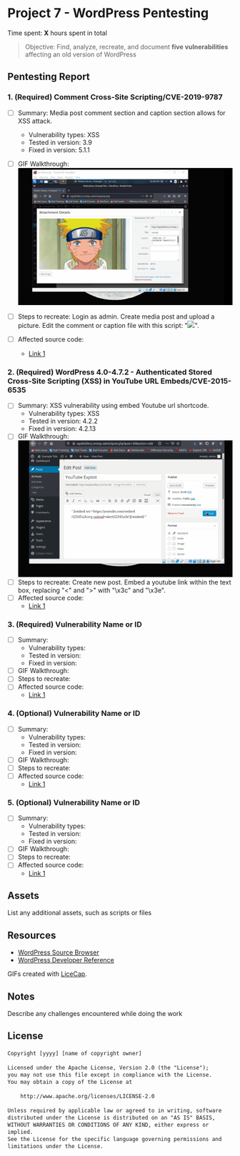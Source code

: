 # Project 7 - WordPress Pentesting

Time spent: **X** hours spent in total

> Objective: Find, analyze, recreate, and document **five vulnerabilities** affecting an old version of WordPress

## Pentesting Report

### 1. (Required) Comment Cross-Site Scripting/CVE-2019-9787 
  - [ ] Summary: Media post comment section and caption section allows for XSS attack.  
    - Vulnerability types: XSS
    - Tested in version: 3.9
    - Fixed in version: 5.1.1 
  - [ ] GIF Walkthrough: 
    <img src="xssexploit.gif" width="800">

  - [ ] Steps to recreate: Login as admin. Create media post and upload a picture. Edit the comment or caption file with this script: "<IMG SRC="#" ONERROR="alert('XSS')"/>".
  - [ ] Affected source code:
    - [Link 1](https://github.com/WordPress/WordPress/commit/0292de60ec78c5a44956765189403654fe4d080b)
### 2. (Required) WordPress 4.0-4.7.2 - Authenticated Stored Cross-Site Scripting (XSS) in YouTube URL Embeds/CVE-2015-6535
  - [ ] Summary: XSS vulnerability using embed Youtube url shortcode.
    - Vulnerability types: XSS  
    - Tested in version: 4.2.2
    - Fixed in version: 4.2.13
  - [ ] GIF Walkthrough:
    <img src="xssshortcode.gif" width="800">
  - [ ] Steps to recreate: Create new post. Embed a youtube link within the text box, replacing "<" and ">" with "\x3c" and "\x3e".
  - [ ] Affected source code:
    - [Link 1](https://github.com/WordPress/WordPress/commit/419c8d97ce8df7d5004ee0b566bc5e095f0a6ca8)
### 3. (Required) Vulnerability Name or ID
  - [ ] Summary: 
    - Vulnerability types:
    - Tested in version:
    - Fixed in version: 
  - [ ] GIF Walkthrough: 
  - [ ] Steps to recreate: 
  - [ ] Affected source code:
    - [Link 1](https://core.trac.wordpress.org/browser/tags/version/src/source_file.php)
### 4. (Optional) Vulnerability Name or ID
  - [ ] Summary: 
    - Vulnerability types:
    - Tested in version:
    - Fixed in version: 
  - [ ] GIF Walkthrough: 
  - [ ] Steps to recreate: 
  - [ ] Affected source code:
    - [Link 1](https://core.trac.wordpress.org/browser/tags/version/src/source_file.php)
### 5. (Optional) Vulnerability Name or ID
  - [ ] Summary: 
    - Vulnerability types:
    - Tested in version:
    - Fixed in version: 
  - [ ] GIF Walkthrough: 
  - [ ] Steps to recreate: 
  - [ ] Affected source code:
    - [Link 1](https://core.trac.wordpress.org/browser/tags/version/src/source_file.php) 

## Assets

List any additional assets, such as scripts or files

## Resources

- [WordPress Source Browser](https://core.trac.wordpress.org/browser/)
- [WordPress Developer Reference](https://developer.wordpress.org/reference/)

GIFs created with [LiceCap](http://www.cockos.com/licecap/).

## Notes

Describe any challenges encountered while doing the work

## License

    Copyright [yyyy] [name of copyright owner]

    Licensed under the Apache License, Version 2.0 (the "License");
    you may not use this file except in compliance with the License.
    You may obtain a copy of the License at

        http://www.apache.org/licenses/LICENSE-2.0

    Unless required by applicable law or agreed to in writing, software
    distributed under the License is distributed on an "AS IS" BASIS,
    WITHOUT WARRANTIES OR CONDITIONS OF ANY KIND, either express or implied.
    See the License for the specific language governing permissions and
    limitations under the License.
